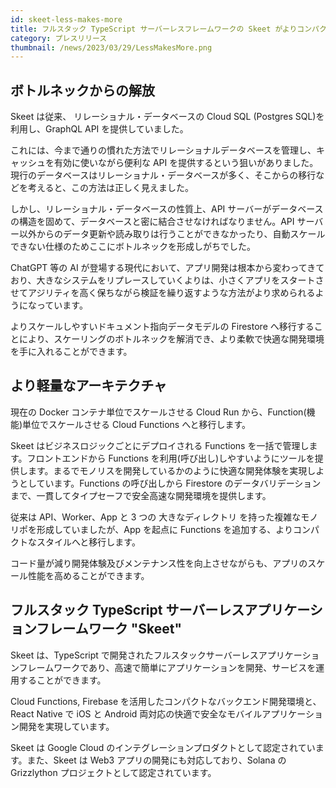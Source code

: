 ```yaml
---
id: skeet-less-makes-more
title: フルスタック TypeScript サーバーレスフレームワークの Skeet がよりコンパクトで強力に
category: プレスリリース
thumbnail: /news/2023/03/29/LessMakesMore.png
---
```


## ボトルネックからの解放

Skeet は従来、 リレーショナル・データベースの Cloud SQL (Postgres SQL)を利用し、GraphQL API を提供していました。

これには、今まで通りの慣れた方法でリレーショナルデータベースを管理し、キャッシュを有効に使いながら便利な API を提供するという狙いがありました。現行のデータベースはリレーショナル・データベースが多く、そこからの移行などを考えると、この方法は正しく見えました。

しかし、リレーショナル・データベースの性質上、API サーバーがデータベースの構造を固めて、データベースと密に結合させなければなりません。API サーバー以外からのデータ更新や読み取りは行うことができなかったり、自動スケールできない仕様のためここにボトルネックを形成しがちでした。

ChatGPT 等の AI が登場する現代において、アプリ開発は根本から変わってきており、大きなシステムをリプレースしていくよりは、小さくアプリをスタートさせてアジリティを高く保ちながら検証を繰り返すような方法がより求められるようになっています。

よりスケールしやすいドキュメント指向データモデルの Firestore へ移行することにより、スケーリングのボトルネックを解消でき、より柔軟で快適な開発環境を手に入れることができます。

## より軽量なアーキテクチャ

現在の Docker コンテナ単位でスケールさせる Cloud Run から、Function(機能)単位でスケールさせる Cloud Functions へと移行します。

Skeet はビジネスロジックごとにデプロイされる Functions を一括で管理します。フロントエンドから Functions を利用(呼び出し)しやすいようにツールを提供します。まるでモノリスを開発しているかのように快適な開発体験を実現しようとしています。Functions の呼び出しから Firestore のデータバリデーションまで、一貫してタイプセーフで安全高速な開発環境を提供します。

従来は API、Worker、App と 3 つの 大きなディレクトリ を持った複雑なモノリポを形成していましたが、App を起点に Functions を追加する、よりコンパクトなスタイルへと移行します。

コード量が減り開発体験及びメンテナンス性を向上させながらも、アプリのスケール性能を高めることができます。

## フルスタック TypeScript サーバーレスアプリケーションフレームワーク "Skeet"

Skeet は、TypeScript で開発されたフルスタックサーバーレスアプリケーションフレームワークであり、高速で簡単にアプリケーションを開発、サービスを運用することができます。

Cloud Functions, Firebase を活用したコンパクトなバックエンド開発環境と、React Native で iOS と Android 両対応の快適で安全なモバイルアプリケーション開発を実現しています。

Skeet は Google Cloud のインテグレーションプロダクトとして認定されています。また、Skeet は Web3 アプリの開発にも対応しており、Solana の Grizzlython プロジェクトとして認定されています。
